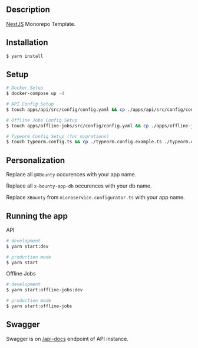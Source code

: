 ## Description

[NestJS](https://github.com/nestjs/nest) Monorepo Template.

## Installation

```bash
$ yarn install
```

## Setup

```bash
# Docker Setup
$ docker-compose up -d

# API Config Setup
$ touch apps/api/src/config/config.yaml && cp ./apps/api/src/config/config.example.yaml ./apps/api/src/config/config.yaml

# Offline Jobs Config Setup
$ touch apps/offline-jobs/src/config/config.yaml && cp ./apps/offline-jobs/src/config/config.example.yaml ./apps/offline-jobs/src/config/config.yaml

# Typeorm Config Setup (for migrations)
$ touch typeorm.config.ts && cp ./typeorm.config.example.ts ./typeorm.config.ts
```

## Personalization

Replace all `@XBounty` occurences with your app name.

Replace all `x-bounty-app-db` occurences with your db name.

Replace `XBounty` from `microservice.configurator.ts` with your app name.

## Running the app

API

```bash
# development
$ yarn start:dev

# production mode
$ yarn start
```

Offline Jobs

```bash
# development
$ yarn start:offline-jobs:dev

# production mode
$ yarn start:offline-jobs
```

## Swagger

Swagger is on [/api-docs](http://localhost:3000/api-docs) endpoint of API instance.
